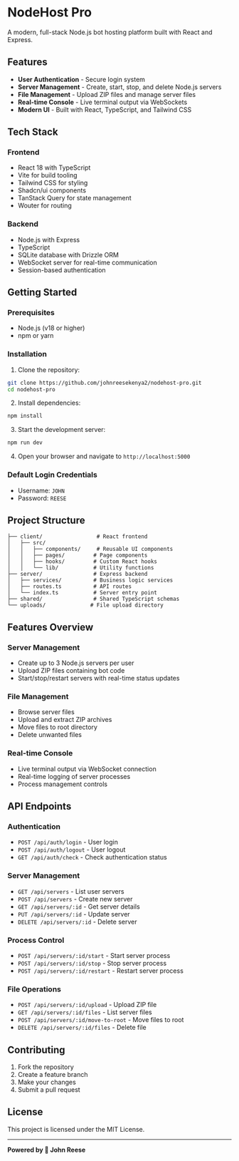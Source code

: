
# NodeHost Pro

A modern, full-stack Node.js bot hosting platform built with React and Express.

## Features

- **User Authentication** - Secure login system
- **Server Management** - Create, start, stop, and delete Node.js servers
- **File Management** - Upload ZIP files and manage server files
- **Real-time Console** - Live terminal output via WebSockets
- **Modern UI** - Built with React, TypeScript, and Tailwind CSS

## Tech Stack

### Frontend
- React 18 with TypeScript
- Vite for build tooling
- Tailwind CSS for styling
- Shadcn/ui components
- TanStack Query for state management
- Wouter for routing

### Backend
- Node.js with Express
- TypeScript
- SQLite database with Drizzle ORM
- WebSocket server for real-time communication
- Session-based authentication

## Getting Started

### Prerequisites
- Node.js (v18 or higher)
- npm or yarn

### Installation

1. Clone the repository:
```bash
git clone https://github.com/johnreesekenya2/nodehost-pro.git
cd nodehost-pro
```

2. Install dependencies:
```bash
npm install
```

3. Start the development server:
```bash
npm run dev
```

4. Open your browser and navigate to `http://localhost:5000`

### Default Login Credentials
- Username: `JOHN`
- Password: `REESE`

## Project Structure

```
├── client/                 # React frontend
│   ├── src/
│   │   ├── components/     # Reusable UI components
│   │   ├── pages/         # Page components
│   │   ├── hooks/         # Custom React hooks
│   │   └── lib/           # Utility functions
├── server/                # Express backend
│   ├── services/          # Business logic services
│   ├── routes.ts          # API routes
│   └── index.ts           # Server entry point
├── shared/                # Shared TypeScript schemas
└── uploads/              # File upload directory
```

## Features Overview

### Server Management
- Create up to 3 Node.js servers per user
- Upload ZIP files containing bot code
- Start/stop/restart servers with real-time status updates

### File Management
- Browse server files
- Upload and extract ZIP archives
- Move files to root directory
- Delete unwanted files

### Real-time Console
- Live terminal output via WebSocket connection
- Real-time logging of server processes
- Process management controls

## API Endpoints

### Authentication
- `POST /api/auth/login` - User login
- `POST /api/auth/logout` - User logout
- `GET /api/auth/check` - Check authentication status

### Server Management
- `GET /api/servers` - List user servers
- `POST /api/servers` - Create new server
- `GET /api/servers/:id` - Get server details
- `PUT /api/servers/:id` - Update server
- `DELETE /api/servers/:id` - Delete server

### Process Control
- `POST /api/servers/:id/start` - Start server process
- `POST /api/servers/:id/stop` - Stop server process
- `POST /api/servers/:id/restart` - Restart server process

### File Operations
- `POST /api/servers/:id/upload` - Upload ZIP file
- `GET /api/servers/:id/files` - List server files
- `POST /api/servers/:id/move-to-root` - Move files to root
- `DELETE /api/servers/:id/files` - Delete file

## Contributing

1. Fork the repository
2. Create a feature branch
3. Make your changes
4. Submit a pull request

## License

This project is licensed under the MIT License.

---

**Powered by 👑 John Reese**
